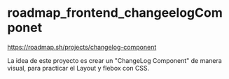 # roadmap_frontend_changeelogComponet
https://roadmap.sh/projects/changelog-component

La idea de este proyecto es crear un "ChangeLog Component" de manera visual, para practicar el Layout y flebox con CSS.
